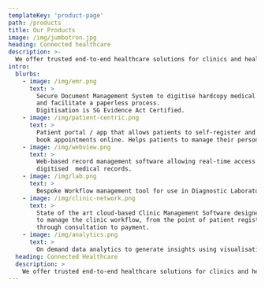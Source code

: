 ```yaml
---
templateKey: 'product-page'
path: /products
title: Our Products
image: /img/jumbotron.jpg
heading: Connected healthcare
description: >-
  We offer trusted end-to-end healthcare solutions for clinics and health centres.
intro:
  blurbs:
    - image: /img/emr.png
      text: >
        Secure Document Management System to digitise hardcopy medical records
        and facilitate a paperless process.
        Digitisation is SG Evidence Act Certified.
    - image: /img/patient-centric.png
      text: >
        Patient portal / app that allows patients to self-register and
        book appointments online. Helps patients to manage their personal health records.
    - image: /img/webview.png
      text: >
        Web-based record management software allowing real-time access to
        digitised  medical records.
    - image: /img/lab.png
      text: >
        Bespoke Workflow management tool for use in Diagnostic Laboratories.
    - image: /img/clinic-network.png
      text: >
        State of the art cloud-based Clinic Management Software designed
        to manage the clinic workflow, from the point of patient registration
        through consultation to payment.
    - image: /img/analytics.png
      text: >
        On demand data analytics to generate insights using visualisation and predictive analytics.
  heading: Connected Healthcare
  description: >
    We offer trusted end-to-end healthcare solutions for clinics and health centres.
---
```

